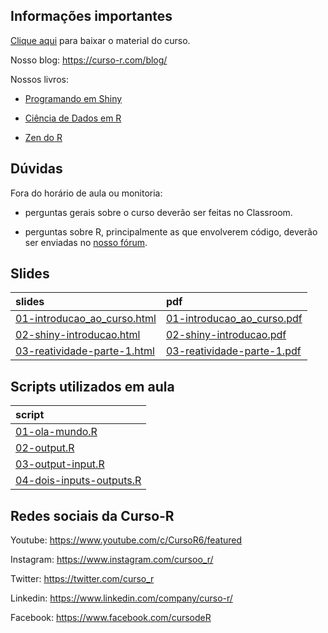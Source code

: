 
<!-- README.md is generated from README.Rmd. Please edit that file -->

## Informações importantes

[Clique
aqui](https://github.com/curso-r/main-dashboards/raw/master/material_do_curso.zip)
para baixar o material do curso.

Nosso blog: <https://curso-r.com/blog/>

Nossos livros:

-   [Programando em Shiny](http://programando-em-shiny.curso-r.com/)

-   [Ciência de Dados em R](https://livro.curso-r.com/)

-   [Zen do R](https://curso-r.github.io/zen-do-r/)

## Dúvidas

Fora do horário de aula ou monitoria:

-   perguntas gerais sobre o curso deverão ser feitas no Classroom.

-   perguntas sobre R, principalmente as que envolverem código, deverão
    ser enviadas no [nosso fórum](https://discourse.curso-r.com/).

## Slides

| slides                                                                                                      | pdf                                                                                                       |
|:------------------------------------------------------------------------------------------------------------|:----------------------------------------------------------------------------------------------------------|
| [01-introducao_ao_curso.html](https://curso-r.github.io/main-dashboards/slides/01-introducao_ao_curso.html) | [01-introducao_ao_curso.pdf](https://curso-r.github.io/main-dashboards/slides/01-introducao_ao_curso.pdf) |
| [02-shiny-introducao.html](https://curso-r.github.io/main-dashboards/slides/02-shiny-introducao.html)       | [02-shiny-introducao.pdf](https://curso-r.github.io/main-dashboards/slides/02-shiny-introducao.pdf)       |
| [03-reatividade-parte-1.html](https://curso-r.github.io/main-dashboards/slides/03-reatividade-parte-1.html) | [03-reatividade-parte-1.pdf](https://curso-r.github.io/main-dashboards/slides/03-reatividade-parte-1.pdf) |

## Scripts utilizados em aula

| script                                                                                                                         |
|:-------------------------------------------------------------------------------------------------------------------------------|
| [01-ola-mundo.R](https://raw.githubusercontent.com/curso-r/202210-dashboards/main/pratica//01-ola-mundo.R)                     |
| [02-output.R](https://raw.githubusercontent.com/curso-r/202210-dashboards/main/pratica//02-output.R)                           |
| [03-output-input.R](https://raw.githubusercontent.com/curso-r/202210-dashboards/main/pratica//03-output-input.R)               |
| [04-dois-inputs-outputs.R](https://raw.githubusercontent.com/curso-r/202210-dashboards/main/pratica//04-dois-inputs-outputs.R) |

## Redes sociais da Curso-R

Youtube: <https://www.youtube.com/c/CursoR6/featured>

Instagram: <https://www.instagram.com/cursoo_r/>

Twitter: <https://twitter.com/curso_r>

Linkedin: <https://www.linkedin.com/company/curso-r/>

Facebook: <https://www.facebook.com/cursodeR>
